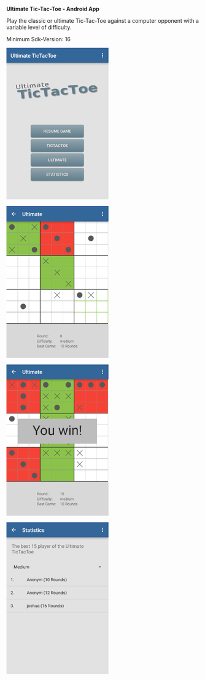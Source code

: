 __Ultimate Tic-Tac-Toe - Android App__

Play the classic or ultimate Tic-Tac-Toe against a computer opponent with a variable level of difficulty.

Minimum Sdk-Version: 16

![Main Menu](https://github.com/Joshua27/UltimateTicTacToe/blob/master/images/main_menu.png)

![Ultimate Mode](https://github.com/Joshua27/UltimateTicTacToe/blob/master/images/ultimate.png)

![Ultimate Mode won](https://github.com/Joshua27/UltimateTicTacToe/blob/master/images/ultimate_won.png)

![Statistics](https://github.com/Joshua27/UltimateTicTacToe/blob/master/images/stats.png)
